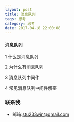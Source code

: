 ```yaml
---
layout: post
title: 消息队列
tags: 思考
category: 思考
date: 2017-04-18 22:00:08
---
```


####  消息队列

1 什么是消息队列

2 为什么有消息队列

3 消息队列中间件

4 常见消息队列中间件解密


### 联系我

- 邮箱:stu233win@gmail.com


